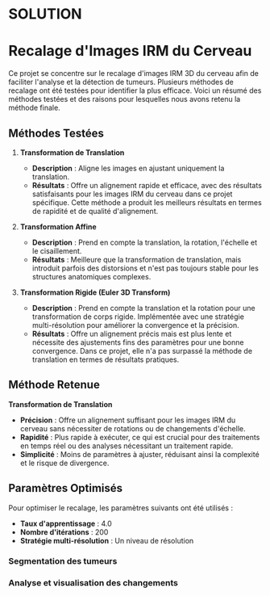 # SOLUTION

# Recalage d'Images IRM du Cerveau

Ce projet se concentre sur le recalage d'images IRM 3D du cerveau afin de faciliter l'analyse et la détection de tumeurs. Plusieurs méthodes de recalage ont été testées pour identifier la plus efficace. Voici un résumé des méthodes testées et des raisons pour lesquelles nous avons retenu la méthode finale.

## Méthodes Testées

1. **Transformation de Translation**
   - **Description** : Aligne les images en ajustant uniquement la translation.
   - **Résultats** : Offre un alignement rapide et efficace, avec des résultats satisfaisants pour les images IRM du cerveau dans ce projet spécifique. Cette méthode a produit les meilleurs résultats en termes de rapidité et de qualité d'alignement.

2. **Transformation Affine**
   - **Description** : Prend en compte la translation, la rotation, l'échelle et le cisaillement.
   - **Résultats** : Meilleure que la transformation de translation, mais introduit parfois des distorsions et n'est pas toujours stable pour les structures anatomiques complexes.

3. **Transformation Rigide (Euler 3D Transform)**
   - **Description** : Prend en compte la translation et la rotation pour une transformation de corps rigide. Implémentée avec une stratégie multi-résolution pour améliorer la convergence et la précision.
   - **Résultats** : Offre un alignement précis mais est plus lente et nécessite des ajustements fins des paramètres pour une bonne convergence. Dans ce projet, elle n'a pas surpassé la méthode de translation en termes de résultats pratiques.

## Méthode Retenue

**Transformation de Translation**
- **Précision** : Offre un alignement suffisant pour les images IRM du cerveau sans nécessiter de rotations ou de changements d'échelle.
- **Rapidité** : Plus rapide à exécuter, ce qui est crucial pour des traitements en temps réel ou des analyses nécessitant un traitement rapide.
- **Simplicité** : Moins de paramètres à ajuster, réduisant ainsi la complexité et le risque de divergence.

## Paramètres Optimisés

Pour optimiser le recalage, les paramètres suivants ont été utilisés :
- **Taux d'apprentissage** : 4.0
- **Nombre d'itérations** : 200
- **Stratégie multi-résolution** : Un niveau de résolution


### Segmentation des tumeurs

### Analyse et visualisation des changements